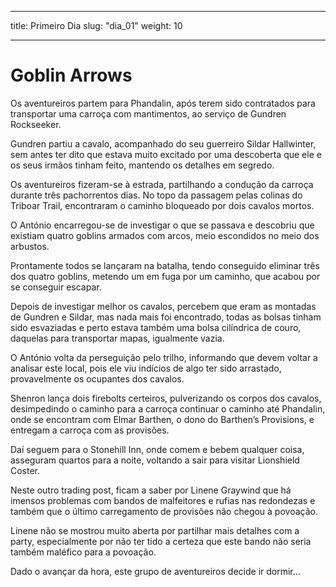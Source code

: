 
---

title: Primeiro Dia
slug: "dia_01"
weight: 10

---

# Goblin Arrows

Os aventureiros partem para Phandalin, após terem sido contratados para transportar uma carroça com mantimentos, ao serviço de Gundren Rockseeker.

Gundren partiu a cavalo, acompanhado do seu guerreiro Sildar Hallwinter, sem antes ter dito que estava muito excitado por uma descoberta que ele e os seus irmãos tinham feito, mantendo os detalhes em segredo.

Os aventureiros fizeram-se à estrada, partilhando a condução da carroça durante três pachorrentos dias.
No topo da passagem pelas colinas do Triboar Trail, encontraram o caminho bloqueado por dois cavalos mortos.

O António encarregou-se de investigar o que se passava e descobriu que existiam quatro goblins armados com arcos, meio escondidos no meio dos arbustos.

Prontamente todos se lançaram na batalha, tendo conseguido eliminar três dos quatro goblins, metendo um em fuga por um caminho, que acabou por se conseguir escapar.

Depois de investigar melhor os cavalos, percebem que eram as montadas de Gundren e Sildar, mas nada mais foi encontrado, todas as bolsas tinham sido esvaziadas e perto estava também uma bolsa cilíndrica de couro, daquelas para transportar mapas, igualmente vazia.

O António volta da perseguição pelo trilho, informando que devem voltar a analisar este local, pois ele viu indícios de algo ter sido arrastado, provavelmente os ocupantes dos cavalos.

Shenron lança dois firebolts certeiros, pulverizando os corpos dos cavalos, desimpedindo o caminho para a carroça continuar o caminho até Phandalin, onde se encontram com Elmar Barthen, o dono do Barthen’s Provisions, e entregam a carroça com as provisões.

Daí seguem para o Stonehill Inn, onde comem e bebem qualquer coisa, asseguram quartos para a noite, voltando a sair para visitar Lionshield Coster.

Neste outro trading post, ficam a saber por Linene Graywind que há imensos problemas com bandos de malfeitores e rufias nas redondezas e também que o último carregamento de provisões não chegou à povoação.

Linene não se mostrou muito aberta por partilhar mais detalhes com a party, especialmente por não ter tido a certeza que este bando não seria também maléfico para a povoação.

Dado o avançar da hora, este grupo de aventureiros decide ir dormir…


